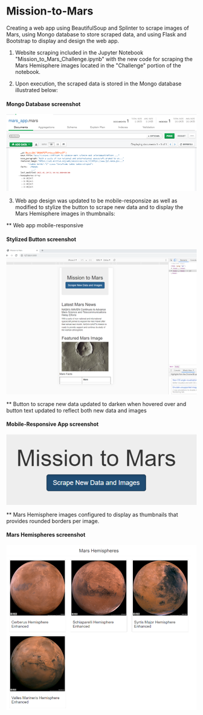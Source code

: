 # Mission-to-Mars
Creating a web app using BeautifulSoup and Splinter to scrape images of Mars, using Mongo database to store scraped data, and using Flask and Bootstrap to display and design the web app.

1) Website scraping included in the Jupyter Notebook "Mission_to_Mars_Challenge.ipynb" with the new code for scraping the Mars Hemisphere images located in the "Challenge" portion of the notebook.

2) Upon execution, the scraped data is stored in the Mongo database illustrated below:

#### Mongo Database screenshot
![](images/Mongo_marsapp.png)

3) Web app design was updated to be mobile-responsize as well as modified to stylize the button to scrape new data and to display the Mars Hemisphere images in thumbnails:

  ** Web app mobile-responsive

#### Stylized Button screenshot
![](images/ResizedWebsite.png)

  ** Button to scrape new data updated to darken when hovered over and button text updated to reflect both new data and images

#### Mobile-Responsive App screenshot
![](images/StylizedButton.png)

  ** Mars Hemisphere images configured to display as thumbnails that provides rounded borders per image.  

#### Mars Hemispheres screenshot
![](images/MarsHemispheres.png)


